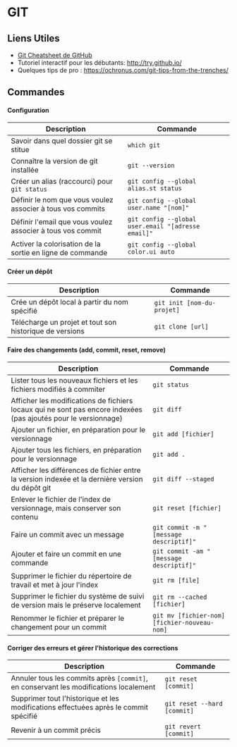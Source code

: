 # GIT

## Liens Utiles

- [Git Cheatsheet de GitHub](https://services.github.com/on-demand/downloads/fr/github-git-cheat-sheet.pdf)
- Tutoriel interactif pour les débutants: http://try.github.io/
- Quelques tips de pro : https://ochronus.com/git-tips-from-the-trenches/

## Commandes

#### Configuration

|Description|Commande|
|-----------|--------|
|Savoir dans quel dossier git se stitue|`which git`|
|Connaître la version de git installée|`git --version`|
|Créer un alias (raccourci) pour `git status`|`git config --global alias.st status`|
|Définir le nom que vous voulez associer à tous vos commits|`git config --global user.name "[nom]"`|
|Définir l'email que vous voulez associer à tous vos commit|`git config --global user.email "[adresse email]"`|
|Activer la colorisation de la sortie en ligne de commande|`git config --global color.ui auto`|

#### Créer un dépôt

|Description|Commande|
|-----------|--------|
|Crée un dépôt local à partir du nom spécifié|`git init [nom-du-projet]`|
|Télécharge un projet et tout son historique de versions|`git clone [url]`|

#### Faire des changements (add, commit, reset, remove)

|Description|Commande|
|-----------|--------|
|Lister tous les nouveaux fichiers et les fichiers modifiés à commiter|`git status`|
|Afficher les modifications de fichiers locaux qui ne sont pas encore indexées (pas ajoutés pour le versionnage)|`git diff`|
|Ajouter un fichier, en préparation pour le versionnage|`git add [fichier]`|
|Ajouter tous les fichiers, en préparation pour le versionnage|`git add .`|
|Afficher les différences de fichier entre la version indexée et la dernière version du dépôt git|`git diff --staged`|
|Enlever le fichier de l'index de versionnage, mais conserver son contenu|`git reset [fichier]`|
|Faire un commit avec un message|`git commit -m "[message descriptif]"`|
|Ajouter et faire un commit en une commande|`git commit -am "[message descriptif]"`|
|Supprimer le fichier du répertoire de travail et met à jour l'index|`git rm [file]`|
|Supprimer le fichier du système de suivi de version mais le préserve localement|`git rm --cached [fichier]`| 
|Renommer le fichier et préparer le changement pour un commit |`git mv [fichier-nom] [fichier-nouveau-nom]`|

#### Corriger des erreurs et gérer l'historique des corrections

|Description|Commande|
|-----------|--------|
|Annuler tous les commits après `[commit]`, en conservant les modifications localement|`git reset [commit]`|
|Supprimer tout l'historique et les modifications effectuées après le commit spécifié|`git reset --hard [commit]`|
|Revenir à un commit précis|`git revert [commit]`|
